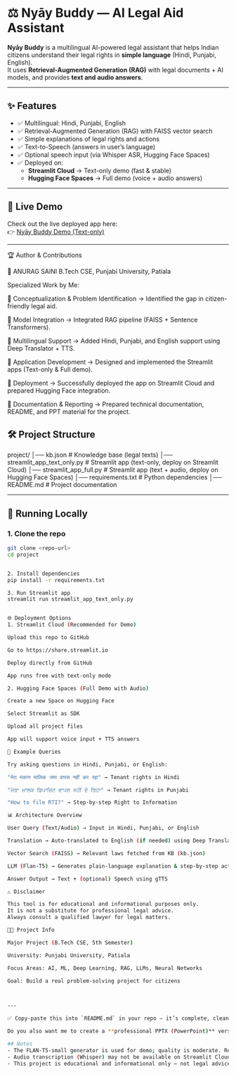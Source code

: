 # ⚖️ Nyāy Buddy — AI Legal Aid Assistant

**Nyāy Buddy** is a multilingual AI-powered legal assistant that helps Indian citizens understand their legal rights in **simple language** (Hindi, Punjabi, English).  
It uses **Retrieval-Augmented Generation (RAG)** with legal documents + AI models, and provides **text and audio answers**.

---

## ✨ Features
- ✅ Multilingual: Hindi, Punjabi, English  
- ✅ Retrieval-Augmented Generation (RAG) with FAISS vector search  
- ✅ Simple explanations of legal rights and actions  
- ✅ Text-to-Speech (answers in user’s language)  
- ✅ Optional speech input (via Whisper ASR, Hugging Face Spaces)  
- ✅ Deployed on:
  - **Streamlit Cloud** → Text-only demo (fast & stable)  
  - **Hugging Face Spaces** → Full demo (voice + audio answers)  

---

## 🔗 Live Demo
Check out the live deployed app here:  
👉 [Nyāy Buddy Demo (Text-only)](https://nbewp2cytifnsycswqdnfi.streamlit.app/)

---


🏆 Author & Contributions

👤 ANURAG SAINI
B.Tech CSE, Punjabi University, Patiala

Specialized Work by Me:

📌 Conceptualization & Problem Identification → Identified the gap in citizen-friendly legal aid.

📌 Model Integration → Integrated RAG pipeline (FAISS + Sentence Transformers).

📌 Multilingual Support → Added Hindi, Punjabi, and English support using Deep Translator + TTS.

📌 Application Development → Designed and implemented the Streamlit apps (Text-only & Full demo).

📌 Deployment → Successfully deployed the app on Streamlit Cloud and prepared Hugging Face integration.

📌 Documentation & Reporting → Prepared technical documentation, README, and PPT material for the project.

## 🛠️ Project Structure



project/
│── kb.json # Knowledge base (legal texts)
│── streamlit_app_text_only.py # Streamlit app (text-only, deploy on Streamlit Cloud)
│── streamlit_app_full.py # Streamlit app (text + audio, deploy on Hugging Face Spaces)
│── requirements.txt # Python dependencies
│── README.md # Project documentation


---

## 🚀 Running Locally

### 1. Clone the repo
```bash
git clone <repo-url>
cd project


2. Install dependencies
pip install -r requirements.txt

3. Run Streamlit app
streamlit run streamlit_app_text_only.py


🌐 Deployment Options
1. Streamlit Cloud (Recommended for Demo)

Upload this repo to GitHub

Go to https://share.streamlit.io

Deploy directly from GitHub

App runs free with text-only mode

2. Hugging Face Spaces (Full Demo with Audio)

Create a new Space on Hugging Face

Select Streamlit as SDK

Upload all project files

App will support voice input + TTS answers

🧩 Example Queries

Try asking questions in Hindi, Punjabi, or English:

"मेरा मकान मालिक जमा वापस नहीं कर रहा" → Tenant rights in Hindi

"ਮੇਰਾ ਮਾਲਕ ਡਿਪਾਜ਼ਿਟ ਵਾਪਸ ਨਹੀਂ ਦੇ ਰਿਹਾ" → Tenant rights in Punjabi

"How to file RTI?" → Step-by-step Right to Information

📊 Architecture Overview

User Query (Text/Audio) → Input in Hindi, Punjabi, or English

Translation → Auto-translated to English (if needed) using Deep Translator

Vector Search (FAISS) → Relevant laws fetched from KB (kb.json)

LLM (Flan-T5) → Generates plain-language explanation & step-by-step actions

Answer Output → Text + (optional) Speech using gTTS

⚠️ Disclaimer

This tool is for educational and informational purposes only.
It is not a substitute for professional legal advice.
Always consult a qualified lawyer for legal matters.

👨‍💻 Project Info

Major Project (B.Tech CSE, 5th Semester)

University: Punjabi University, Patiala

Focus Areas: AI, ML, Deep Learning, RAG, LLMs, Neural Networks

Goal: Build a real problem-solving project for citizens



---

✅ Copy-paste this into `README.md` in your repo — it’s complete, clean, and formatted for GitHub.  

Do you also want me to create a **professional PPTX (PowerPoint)** version of this README for your **project presentation**?

## Notes
- The FLAN-T5-small generator is used for demo; quality is moderate. Replace generator with API-backed LLM for production quality.
- Audio transcription (Whisper) may not be available on Streamlit Cloud; use Text mode if ASR fails.
- This project is educational and informational only — not legal advice.
